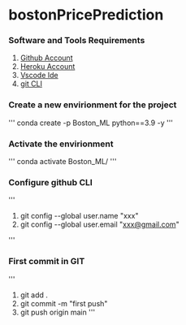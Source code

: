 # bostonPricePrediction


### Software and Tools Requirements

1. [Github Account](https://github.com)
2. [Heroku Account](https://heroku.com)
3. [Vscode Ide](https://code.visualstudio.com)
4. [git CLI](https://git-scm.com/book/en/v2/Getting-Started-The-Command-Line)


### Create a new envirionment for the project 

'''
conda create -p  Boston_ML python==3.9 -y
'''

### Activate the envirionment 

'''
conda activate Boston_ML/
'''


### Configure github CLI

'''
1. git config --global user.name "xxx"
2. git config --global user.email "xxx@gmail.com"

'''


### First commit in GIT 

'''
1. git add .
2. git commit -m "first push"
3. git push origin main
'''